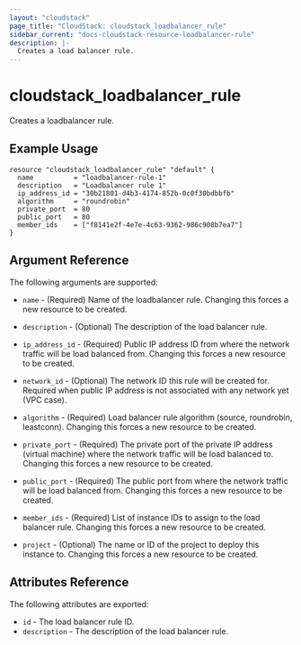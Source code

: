 ```yaml
---
layout: "cloudstack"
page_title: "CloudStack: cloudstack_loadbalancer_rule"
sidebar_current: "docs-cloudstack-resource-loadbalancer-rule"
description: |-
  Creates a load balancer rule.
---
```


# cloudstack_loadbalancer_rule

Creates a loadbalancer rule.

## Example Usage

```hcl
resource "cloudstack_loadbalancer_rule" "default" {
  name          = "loadbalancer-rule-1"
  description   = "Loadbalancer rule 1"
  ip_address_id = "30b21801-d4b3-4174-852b-0c0f30bdbbfb"
  algorithm     = "roundrobin"
  private_port  = 80
  public_port   = 80
  member_ids    = ["f8141e2f-4e7e-4c63-9362-986c908b7ea7"]
}
```

## Argument Reference

The following arguments are supported:

* `name` - (Required) Name of the loadbalancer rule.
    Changing this forces a new resource to be created.

* `description` - (Optional) The description of the load balancer rule.

* `ip_address_id` - (Required) Public IP address ID from where the network
    traffic will be load balanced from. Changing this forces a new resource
    to be created.

* `network_id` - (Optional) The network ID this rule will be created for.
    Required when public IP address is not associated with any network yet
    (VPC case).

* `algorithm` - (Required) Load balancer rule algorithm (source, roundrobin,
    leastconn). Changing this forces a new resource to be created.

* `private_port` - (Required) The private port of the private IP address
    (virtual machine) where the network traffic will be load balanced to.
    Changing this forces a new resource to be created.

* `public_port` - (Required) The public port from where the network traffic
    will be load balanced from. Changing this forces a new resource to be
    created.

* `member_ids` - (Required) List of instance IDs to assign to the load balancer
    rule. Changing this forces a new resource to be created.

* `project` - (Optional) The name or ID of the project to deploy this
    instance to. Changing this forces a new resource to be created.

## Attributes Reference

The following attributes are exported:

* `id` - The load balancer rule ID.
* `description` - The description of the load balancer rule.
